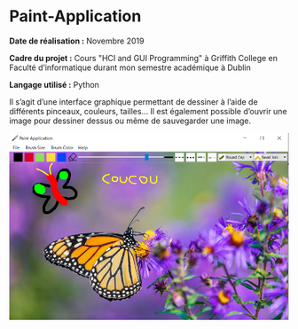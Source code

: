 # Paint-Application

**Date de réalisation :** Novembre 2019

**Cadre du projet :** Cours "HCI and GUI Programming" à Griffith College en Faculté d’informatique durant mon semestre académique à Dublin

**Langage utilisé :** Python

Il s’agit d’une interface graphique permettant de dessiner à l’aide de différents pinceaux, couleurs, tailles… Il est également possible d’ouvrir une image pour dessiner dessus ou même de sauvegarder une image.

<p>
  <img src="./images/Demo.png" width="700">
</p>
